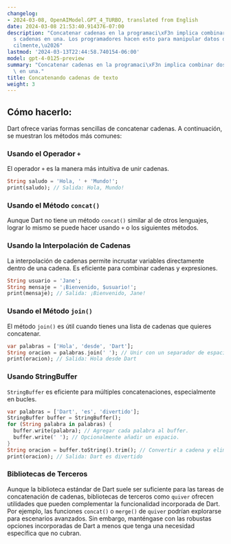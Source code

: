 ```yaml
---
changelog:
- 2024-03-08, OpenAIModel.GPT_4_TURBO, translated from English
date: 2024-03-08 21:53:40.914376-07:00
description: "Concatenar cadenas en la programaci\xF3n implica combinar dos o m\xE1\
  s cadenas en una. Los programadores hacen esto para manipular datos de texto f\xE1\
  cilmente,\u2026"
lastmod: '2024-03-13T22:44:58.740154-06:00'
model: gpt-4-0125-preview
summary: "Concatenar cadenas en la programaci\xF3n implica combinar dos o m\xE1s cadenas\
  \ en una."
title: Concatenando cadenas de texto
weight: 3
---
```


## Cómo hacerlo:
Dart ofrece varias formas sencillas de concatenar cadenas. A continuación, se muestran los métodos más comunes:

### Usando el Operador `+`
El operador `+` es la manera más intuitiva de unir cadenas.
```dart
String saludo = 'Hola, ' + 'Mundo!';
print(saludo); // Salida: Hola, Mundo!
```

### Usando el Método `concat()`
Aunque Dart no tiene un método `concat()` similar al de otros lenguajes, lograr lo mismo se puede hacer usando `+` o los siguientes métodos.

### Usando la Interpolación de Cadenas
La interpolación de cadenas permite incrustar variables directamente dentro de una cadena. Es eficiente para combinar cadenas y expresiones.
```dart
String usuario = 'Jane';
String mensaje = '¡Bienvenido, $usuario!';
print(mensaje); // Salida: ¡Bienvenido, Jane!
```

### Usando el Método `join()`
El método `join()` es útil cuando tienes una lista de cadenas que quieres concatenar.
```dart
var palabras = ['Hola', 'desde', 'Dart'];
String oracion = palabras.join(' '); // Unir con un separador de espacio.
print(oracion); // Salida: Hola desde Dart
```

### Usando StringBuffer
`StringBuffer` es eficiente para múltiples concatenaciones, especialmente en bucles.
```dart
var palabras = ['Dart', 'es', 'divertido'];
StringBuffer buffer = StringBuffer();
for (String palabra in palabras) {
  buffer.write(palabra); // Agregar cada palabra al buffer.
  buffer.write(' '); // Opcionalmente añadir un espacio.
}
String oracion = buffer.toString().trim(); // Convertir a cadena y eliminar el espacio final.
print(oracion); // Salida: Dart es divertido
```

### Bibliotecas de Terceros
Aunque la biblioteca estándar de Dart suele ser suficiente para las tareas de concatenación de cadenas, bibliotecas de terceros como `quiver` ofrecen utilidades que pueden complementar la funcionalidad incorporada de Dart. Por ejemplo, las funciones `concat()` o `merge()` de `quiver` podrían explorarse para escenarios avanzados. Sin embargo, manténgase con las robustas opciones incorporadas de Dart a menos que tenga una necesidad específica que no cubran.
